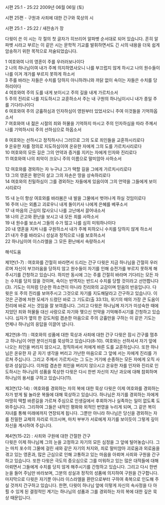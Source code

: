 시편 25:1 - 25:22 
2009년 06월 06일 (토)

시편 25편 - 구원과 사죄에 대한 간구와 묵상의 시



시편 25:1 - 25:22 / 새찬송가  장


다윗이 쓴 이 시는 각 절의 첫 글자가 히브리어 알파벳 순서대로 되어 있습니다. 흔히 알파벳 시라고 부르는 이 같은 시는 문학적 기교를 발휘하면서도 긴 시의 내용을 더욱 쉽게 암송하기 위한 목적으로 저술되었습니다. 

1 여호와여 나의 영혼이 주를 우러러보나이다  
2 나의 하나님이여 내가 주께 의지하였사오니 
나를 부끄럽지 않게 하시고 나의 원수들이 나를 이겨 개가를 부르지 못하게 하소서  
3 주를 바라는 자들은 수치를 당하지 아니하려니와 까닭 없이 속이는 자들은 수치를 당하리이다  
4 여호와여 주의 도를 내게 보이시고 주의 길을 내게 가르치소서  
5 주의 진리로 나를 지도하시고 교훈하소서 
주는 내 구원의 하나님이시니 내가 종일 주를 기다리나이다  
6 여호와여 주의 긍휼하심과 인자하심이 영원부터 있었사오니 주여 이것들을 기억하옵소서  
7 여호와여 내 젊은 시절의 죄와 허물을 기억하지 마시고 주의 인자하심을 따라 주께서 나를 기억하시되 주의 선하심으로 하옵소서  

8 여호와는 선하시고 정직하시니 그러므로 그의 도로 죄인들을 교훈하시리로다  
9 온유한 자를 정의로 지도하심이여 온유한 자에게 그의 도를 가르치시리로다  
10 여호와의 모든 길은 그의 언약과 증거를 지키는 자에게 인자와 진리로다  
11 여호와여 나의 죄악이 크오니 주의 이름으로 말미암아 사하소서  

12 여호와를 경외하는 자 누구냐 그가 택할 길을 그에게 가르치시리로다  
13 그의 영혼은 평안히 살고 그의 자손은 땅을 상속하리로다  
14 여호와의 친밀하심이 그를 경외하는 자들에게 있음이여 그의 언약을 그들에게 보이시리로다  

15 내 눈이 항상 여호와를 바라봄은 내 발을 그물에서 벗어나게 하실 것임이로다  
16 주여 나는 외롭고 괴로우니 내게 돌이키사 나에게 은혜를 베푸소서  
17 내 마음의 근심이 많사오니 나를 고난에서 끌어내소서  
18 나의 곤고와 환난을 보시고 내 모든 죄를 사하소서  
19 내 원수를 보소서 그들의 수가 많고 나를 심히 미워하나이다  
20 내 영혼을 지켜 나를 구원하소서 내가 주께 피하오니 수치를 당하지 않게 하소서  
21 내가 주를 바라오니 성실과 정직으로 나를 보호하소서  
22 하나님이여 이스라엘을 그 모든 환난에서 속량하소서

해석도움





제1연(1-7) : 여호와를 간절히 바라면서 드리는 간구 
다윗은 지금 하나님을 간절히 우러르며 자신이 부끄러움을 당하지 않고 원수들이 자기를 인해 승전가를 부르지 못하게 해주시기를 간청하고 있습니다. 하지만 동시에 그는 주를 간절히 바라며 기다리는 모든 자는 수치를 당치 않을 것이며, 속이는 반역자는 반드시 수치를 당할 것이라고 선언합니다(3). 기도는 이처럼 단순한 하소연이 아니라 진리와의 교감이며 믿음의 반응입니다. 다윗은 또 주의 진리를 보여주시고 그것으로 자기를 지도해달라고 간구하고 있습니다. 이것은 곤경에 처한 모세가 드렸던 바로 그 기도로(출 33:13), 위기의 때의 가장 큰 도움이 진리에 바로 서는 것임을 잘 보여줍니다. 그리고 다윗은 하나님께 자기가 미성숙한 때에 지었던 죄와 허물들 대신 사랑으로 자기와 맺으신 언약을 기억해주시기를 간청하고 있습니다. 십자가 옆의 한 강도처럼 겸손한 마음으로 주의 긍휼만을 구하는 이 같은 기도는 언제나 하나님의 응답을 이끌어 냅니다.     

제2연(8-11) : 여호와의 성품에 대한 묵상과 사죄에 대한 간구 
다윗은 잠시 간구를 멈추고 하나님이 어떤 분이신지를 묵상하고 있습니다(8-10). 여호와는 선하셔서 자기 앞에 나오는 죄인을 버리지 않으시고, 정직하셔서 저에게 바른 도를 교훈하십니다. 또한 하나님은 온유한 자 곧 자기 생각을 버리고 가난한 마음으로 그 앞에 서는 자에게 진리를 가르쳐 주십니다. 그리고 주께서 가르치시는 그 도는 거기에 순종하는 모든 자에게 오직 사랑과 성실입니다. 이처럼 겸손한 죄인을 버리지 않으시고 온유한 자를 인자와 진리로 인도하시는 하나님의 성품을 묵상한 다윗은 다시 한번 자신의 지난 과오에 대해 참회하며 하나님의 용서를 구하고 있습니다(11).  

제3연(12-14) : 여호와를 경외하는 자의 복에 대한 묵상 
다윗은 이제 여호와를 경외하는 자가 받게 될 놀라운 복들에 대해 묵상하고 있습니다. 하나님은 자기를 경외하는 자에게 마땅히 택할 바른길을 가르쳐 주심으로 인생길에서 후회하거나 실족하는 일이 없도록 도와주십니다. 그리하여 그들은 내적인 평화와 외적인 번영을 누리게 되며, 그 같은 복이 자녀를 통해 미래에까지 연장되게 됩니다. 그뿐만 아니라 하나님은 당신을 경외하는 자를 친밀한 교제의 자리로 이끄시며, 마치 부부가 서로에게 자기를 보이듯이 그렇게 깊이 자신을 계시하여 주십니다. 

제4연(15-22) : 사죄와 구원에 대한 간절한 간구  
다윗은 이제 하나님께 그의 눈을 고정하고 자기의 모든 심정을 그 앞에 털어놓습니다. 그는 마치 포수의 그물에 걸린 새와 같은 자기의 처지와, 죄로 말미암아 괴로움과 외로움을 겪고 있는 영혼과, 많은 근심으로 인해 고통하고 있는 마음을 아뢰며 사죄와 구원을 간구하고 있습니다. 또한 다윗은 극도의 증오심으로 그를 미워하고 있는 많은 대적들에 대해 아뢰면서 그들에게 수치를 당치 않게 해주시기를 간청하고 있습니다. 그리고 다시 한번 눈을 들어 주님만 바라보며, 그분의 성실과 정직의 성품에 의지하여 구원을 간구합니다. 마지막으로 다윗은 자기뿐 아니라 이스라엘을 환란으로부터 구하여 축복으로 인도해 주실 것까지 간구하고 있습니다. 한편, 다윗이 하나님 앞에 이렇게 자신의 속사정을 다 아뢸 수 있게 된 결정적인 계기는 하나님의 성품과 그를 경외하는 자의 복에 대한 깊은 묵상 때문입니다.
